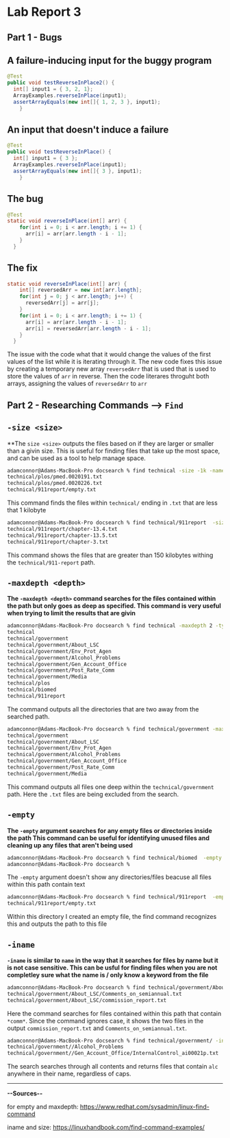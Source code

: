 # Lab Report 3

## Part 1 - Bugs

## A failure-inducing input for the buggy program
```java
@Test
public void testReverseInPlace2() {
  int[] input1 = { 3, 2, 1};
  ArrayExamples.reverseInPlace(input1);
  assertArrayEquals(new int[]{ 1, 2, 3 }, input1);
	}
```

## An input that doesn't induce a failure
```java
@Test 
public void testReverseInPlace() {
  int[] input1 = { 3 };
  ArrayExamples.reverseInPlace(input1);
  assertArrayEquals(new int[]{ 3 }, input1);
	}
```

## The bug
```java
@Test 
static void reverseInPlace(int[] arr) {
    for(int i = 0; i < arr.length; i += 1) {
      arr[i] = arr[arr.length - i - 1];
    }
  }
```
## The fix
```java
static void reverseInPlace(int[] arr) {
    int[] reversedArr = new int[arr.length];
    for(int j = 0; j < arr.length; j++) {
      reversedArr[j] = arr[j];
    }
    for(int i = 0; i < arr.length; i += 1) {
      arr[i] = arr[arr.length - i - 1];
      arr[i] = reversedArr[arr.length - i - 1];
    }
  }
```
The issue with the code what that it would change the values of the first values of the
list while it is iterating through it. The new code fixes this issue by creating a temporary new array `reversedArr` that is used that is used to store the values of
`arr` in reverse. Then the code literares throguht both arrays, assigning the values of `reversedArr` to `arr`


## Part 2 - Researching Commands --> `Find`

## `-size <size>`

**The `size <size>` outputs the files based on if they are larger or smaller than a givin size. This is useful for finding files that take up the most space, and can be used as a tool to help manage space.

```bash
adamconnor@Adams-MacBook-Pro docsearch % find technical -size -1k -name ".*txt"
technical/plos/pmed.0020191.txt
technical/plos/pmed.0020226.txt
technical/911report/empty.txt
```
This command finds the files within `technical/` ending in `.txt` that are less that 1 kilobyte

```bash
adamconnor@Adams-MacBook-Pro docsearch % find technical/911report  -size +150k
technical/911report/chapter-13.4.txt
technical/911report/chapter-13.5.txt
technical/911report/chapter-3.txt
```
This command shows the files that are greater than 150 kilobytes withing the `technical/911-report` path.

## `-maxdepth <depth>`

**The `-maxdepth <depth>` command searches for the files contained within the path but only goes as deep as specified. This command is very useful when trying to limit the results that are givin**

```bash
adamconnor@Adams-MacBook-Pro docsearch % find technical -maxdepth 2 -type d
technical
technical/government
technical/government/About_LSC
technical/government/Env_Prot_Agen
technical/government/Alcohol_Problems
technical/government/Gen_Account_Office
technical/government/Post_Rate_Comm
technical/government/Media
technical/plos
technical/biomed
technical/911report
```
The command outputs all the directories that are two away from the searched path.

```bash
adamconnor@Adams-MacBook-Pro docsearch % find technical/government -maxdepth 1
technical/government
technical/government/About_LSC
technical/government/Env_Prot_Agen
technical/government/Alcohol_Problems
technical/government/Gen_Account_Office
technical/government/Post_Rate_Comm
technical/government/Media
```
This command outputs all files one deep within the `technical/government` path. Here the `.txt` files are being excluded from the search.

## `-empty`

**The `-empty` argument searches for any empty files or directories inside the path This command can be useful for identifying unused files and cleaning up any files that aren't being used**

```bash
adamconnor@Adams-MacBook-Pro docsearch % find technical/biomed  -empty
adamconnor@Adams-MacBook-Pro docsearch % 
```
The `-empty` argument doesn't show any directories/files beacuse all files within this path contain text

```bash
adamconnor@Adams-MacBook-Pro docsearch % find technical/911report  -empty 
technical/911report/empty.txt
```
Within this directory I created an empty file, the find command recognizes this and outputs the path to this file

## `-iname` 

**`-iname` is similar to `name` in the way that it searches for files by name but it is not case sensitive. This can be usful for finding files when you are not completley sure what the name is / only know a keyword from the file**

```bash
adamconnor@Adams-MacBook-Pro docsearch % find technical/government/About_LSC -iname '*comm*'
technical/government/About_LSC/Comments_on_semiannual.txt
technical/government/About_LSC/commission_report.txt
```
Here the command searches for files contained within this path that contain `*comm*`. Since the command ignores case, it shows the two files in the output `commission_report.txt` and `Comments_on_semiannual.txt`.

```bash
adamconnor@Adams-MacBook-Pro docsearch % find technical/government/ -iname '*alc*'    
technical/government//Alcohol_Problems
technical/government//Gen_Account_Office/InternalControl_ai00021p.txt
```
The search searches through all contents and returns files that contain `alc` anywhere in their name, regardless of caps. 

-----------------------------------------------------------------

**--Sources--**

for empty and maxdepth:
https://www.redhat.com/sysadmin/linux-find-command

iname and size:
https://linuxhandbook.com/find-command-examples/

